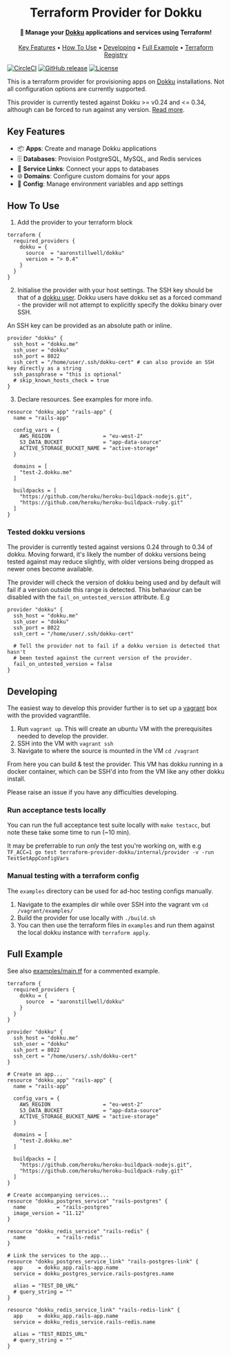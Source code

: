 <h1 align="center">
  Terraform Provider for Dokku
</h1>

<h4 align="center">
  🚀 Manage your <a href="https://dokku.com/">Dokku</a> applications and services using Terraform!
</h4>

<p align="center">
  <a href="#key-features">Key Features</a> •
  <a href="#how-to-use">How To Use</a> •
  <a href="#developing">Developing</a> •
  <a href="#full-example">Full Example</a> •
  <a href="https://registry.terraform.io/providers/aaronstillwell/dokku/latest/docs">Terraform Registry</a> 
</p>

[![CircleCI](https://circleci.com/gh/aaronstillwell/terraform-provider-dokku.svg?style=shield)](https://circleci.com/gh/aaronstillwell/terraform-provider-dokku)
[![GitHub release](https://img.shields.io/github/v/release/aaronstillwell/terraform-provider-dokku?include_prereleases=&sort=semver)](https://github.com/aaronstillwell/terraform-provider-dokku/releases/)
[![License](https://img.shields.io/badge/License-MPL_2.0-brightgreen.svg)](https://opensource.org/licenses/MPL-2.0)


This is a terraform provider for provisioning apps on [Dokku](https://dokku.com/) installations. Not all configuration options are currently supported.

This provider is currently tested against Dokku >= v0.24 and <= 0.34, although can be forced to run against any version. [Read more](#Tested-dokku-versions).

## Key Features

- 📦 **Apps**: Create and manage Dokku applications
- 🗄️ **Databases**: Provision PostgreSQL, MySQL, and Redis services
- 🔗 **Service Links**: Connect your apps to databases
- 🌐 **Domains**: Configure custom domains for your apps
- 🔧 **Config**: Manage environment variables and app settings

## How To Use

1. Add the provider to your terraform block

```hcl
terraform {
  required_providers {
    dokku = {
      source  = "aaronstillwell/dokku"
      version = "> 0.4"
    }
  }
}
```

2. Initialise the provider with your host settings. The SSH key should be that of a [dokku user](https://dokku.com/docs/deployment/user-management/). Dokku users have dokku set as a forced command - the provider will not attempt to explicitly specify the dokku binary over SSH.

An SSH key can be provided as an absolute path or inline.

```hcl
provider "dokku" {
  ssh_host = "dokku.me"
  ssh_user = "dokku"
  ssh_port = 8022
  ssh_cert = "/home/user/.ssh/dokku-cert" # can also provide an SSH key directly as a string
  ssh_passphrase = "this is optional"
  # skip_known_hosts_check = true
}
```

3. Declare resources. See examples for more info.

```hcl
resource "dokku_app" "rails-app" {
  name = "rails-app"

  config_vars = {
    AWS_REGION                 = "eu-west-2"
    S3_DATA_BUCKET             = "app-data-source"
    ACTIVE_STORAGE_BUCKET_NAME = "active-storage"
  }

  domains = [
    "test-2.dokku.me"
  ]

  buildpacks = [
    "https://github.com/heroku/heroku-buildpack-nodejs.git",
    "https://github.com/heroku/heroku-buildpack-ruby.git"
  ]
}
```

### Tested dokku versions

The provider is currently tested against versions 0.24 through to 0.34 of dokku. Moving forward, it's likely the number of dokku versions being tested against may reduce slightly, with older versions being dropped as newer ones become available.

The provider will check the version of dokku being used and by default will fail if a version outside this range is detected. This behaviour can be disabled with the `fail_on_untested_version` attribute. E.g

```hcl
provider "dokku" {
  ssh_host = "dokku.me"
  ssh_user = "dokku"
  ssh_port = 8022
  ssh_cert = "/home/user/.ssh/dokku-cert"
  
  # Tell the provider not to fail if a dokku version is detected that hasn't
  # been tested against the current version of the provider.
  fail_on_untested_version = false
}
```

## Developing

The easiest way to develop this provider further is to set up a [vagrant](https://www.vagrantup.com/) box with the provided vagrantfile.

1. Run `vagrant up`. This will create an ubuntu VM with the prerequisites needed to develop the provider.
1. SSH into the VM with `vagrant ssh`
1. Navigate to where the source is mounted in the VM `cd /vagrant`

From here you can build & test the provider. This VM has dokku running in a docker container, which can be SSH'd into from the VM like any other dokku install.

Please raise an issue if you have any difficulties developing.

### Run acceptance tests locally

You can run the full acceptance test suite locally with `make testacc`, but note these take some time to run (~10 min).

It may be preferrable to run _only_ the test you're working on, with e.g `TF_ACC=1 go test terraform-provider-dokku/internal/provider -v -run TestSetAppConfigVars`

### Manual testing with a terraform config

The `examples` directory can be used for ad-hoc testing configs manually. 

1. Navigate to the examples dir while over SSH into the vagrant vm `cd /vagrant/examples/`
1. Build the provider for use locally with `./build.sh`
1. You can then use the terraform files in `examples` and run them against the local dokku instance with `terraform apply`.

## Full Example

See also [examples/main.tf](./examples/main.tf) for a commented example.

```hcl
terraform {
  required_providers {
    dokku = {
      source  = "aaronstillwell/dokku"
    }
  }
}

provider "dokku" {
  ssh_host = "dokku.me"
  ssh_user = "dokku"
  ssh_port = 8022
  ssh_cert = "/home/users/.ssh/dokku-cert"
}

# Create an app...
resource "dokku_app" "rails-app" {
  name = "rails-app"

  config_vars = {
    AWS_REGION                 = "eu-west-2"
    S3_DATA_BUCKET             = "app-data-source"
    ACTIVE_STORAGE_BUCKET_NAME = "active-storage"
  }

  domains = [
    "test-2.dokku.me"
  ]

  buildpacks = [
    "https://github.com/heroku/heroku-buildpack-nodejs.git",
    "https://github.com/heroku/heroku-buildpack-ruby.git"
  ]
}

# Create accompanying services...
resource "dokku_postgres_service" "rails-postgres" {
  name          = "rails-postgres"
  image_version = "11.12"
}

resource "dokku_redis_service" "rails-redis" {
  name          = "rails-redis"
}

# Link the services to the app...
resource "dokku_postgres_service_link" "rails-postgres-link" {
  app     = dokku_app.rails-app.name
  service = dokku_postgres_service.rails-postgres.name

  alias = "TEST_DB_URL"
  # query_string = ""
}

resource "dokku_redis_service_link" "rails-redis-link" {
  app     = dokku_app.rails-app.name
  service = dokku_redis_service.rails-redis.name

  alias = "TEST_REDIS_URL"
  # query_string = ""
}
```
